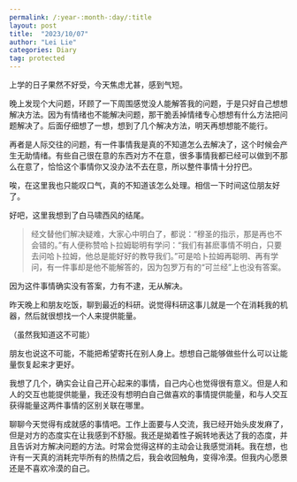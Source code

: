 ```yaml
---
permalink: /:year-:month-:day/:title
layout: post
title:  "2023/10/07"
author: "Lei Lie"
categories: Diary
tag: protected
---
```


上学的日子果然不好受，今天焦虑尤甚，感到气短。

晚上发现个大问题，环顾了一下周围感觉没人能解答我的问题，于是只好自己想想解决方法。因为有情绪也不能解决问题，那干脆丢掉情绪专心想想有什么方法把问题解决了。后面仔细想了一想，想到了几个解决方法，明天再想想能不能行。

再者是人际交往的问题，有一件事情我是真的不知道怎么去解决了，这个时候会产生无助情绪。有些自己很在意的东西对方不在意，很多事情我都已经可以做到不那么在意了，恰恰这个事情你又没办法不去在意，所以整件事情十分拧巴。

唉，在这里我也只能叹口气，真的不知道该怎么处理。相信一下时间这位朋友好了。

好吧，这里我想到了白马啸西风的结尾。

> 经文替他们解决疑难，大家心中明白了，都说：“穆圣的指示，那是再也不会错的。”有人便称赞哈卜拉姆聪明有学问：“我们有甚麽事情不明白，只要去问哈卜拉姆，他总是能好好的教导我们。”可是哈卜拉姆再聪明、再有学问，有一件事却是他不能解答的，因为包罗万有的“可兰经”上也没有答案。

因为这件事情确实没有答案，力有不逮，无从解决。

昨天晚上和朋友吃饭，聊到最近的科研。说觉得科研这事儿就是一个在消耗我的机器，然后就很想找一个人来提供能量。

（虽然我知道这不可能）

朋友也说这不可能，不能把希望寄托在别人身上。想想自己能够做些什么可以让能量恢复起来才更好。

我想了几个，确实会让自己开心起来的事情，自己内心也觉得很有意义。但是人和人的交互也能提供能量，我还没有想明白自己做喜欢的事情提供能量，和与人交互获得能量这两件事情的区别关联在哪里。

聊聊今天觉得有成就感的事情吧。工作上面要与人交流，我已经开始头皮发麻了，但是对方的态度实在让我感到不舒服。我还是拗着性子婉转地表达了我的态度，并且告诉对方解决问题的方法。时常会觉得这样的主动会让我感觉消耗。我在想，也许有一天真的消耗完毕所有的热情之后，我会收回触角，变得冷漠。但我内心愿景还是不喜欢冷漠的自己。